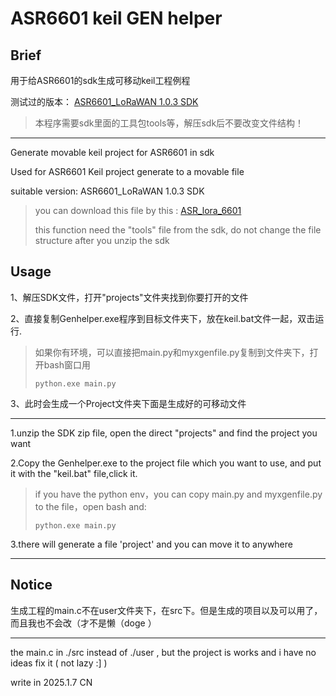 # ASR6601 keil GEN helper

## Brief

用于给ASR6601的sdk生成可移动keil工程例程

测试过的版本： [ASR6601_LoRaWAN 1.0.3 SDK](https://github.com/asrlora/asr_lora_6601)

> 本程序需要sdk里面的工具包tools等，解压sdk后不要改变文件结构！

----

Generate movable keil project for ASR6601 in sdk

Used for ASR6601 Keil project generate to a movable file

suitable version: ASR6601_LoRaWAN 1.0.3 SDK

> you can download this file by this :  [ASR_lora_6601](https://github.com/asrlora/asr_lora_6601)
>
> this function need the "tools" file from the sdk, do not change the file structure after you unzip the sdk

## Usage 

1、解压SDK文件，打开"projects"文件夹找到你要打开的文件

2、直接复制Genhelper.exe程序到目标文件夹下，放在keil.bat文件一起，双击运行.

>如果你有环境，可以直接把main.py和myxgenfile.py复制到文件夹下，打开bash窗口用
> 
> ```
> python.exe main.py
> ```

3、此时会生成一个Project文件夹下面是生成好的可移动文件
_____

1.unzip the SDK zip file, open the direct "projects" and find the project you want

2.Copy the Genhelper.exe to the project file which you want to use, and put it with the "keil.bat" file,click it.

>if you have the python env，you can copy main.py and myxgenfile.py to the file，open bash and:
> 
> ```
> python.exe main.py
> ```
> 
3.there will generate a file 'project' and you can move it to anywhere

------

## Notice

生成工程的main.c不在user文件夹下，在src下。但是生成的项目以及可以用了，而且我也不会改（才不是懒（doge ）

----
the main.c in ./src instead of ./user , but the project is works and i have no ideas fix it ( not lazy :] )


write in 2025.1.7 CN
